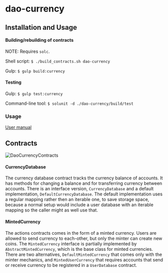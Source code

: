 # dao-currency

## Installation and Usage

#### Building/rebuilding of contracts

NOTE: Requires `solc`.

Shell script: `$ ./build_contracts.sh dao-currency`

Gulp: `$ gulp build:currency`

#### Testing

Gulp: `$ gulp test:currency` 

Command-line tool: `$ solunit -d ./dao-currency/build/test`

### Usage

[User manual](https://github.com/smartcontractproduction/dao/blob/master/docs/Manual.md)

## Contracts

![DaoCurrencyContracts](../docs/images/dao-currency-contracts.png)

#### CurrencyDatabase

The currency database contract tracks the currency balance of accounts. It has methods for changing a balance and for transferring currency between accounts. There is an interface version, `CurrencyDatabase` and a default implementation, `DefaultCurrencyDatabase`. The default implementation uses a regular mapping rather then an iterable one, to save storage space, because a normal setup would include a user database with an iterable mapping so the caller might as well use that.

#### MintedCurrency

The actions contracts comes in the form of a minted currency. Users are allowed to send currency to each-other, but only the minter can create new coins. The `MintedCurrency` interface is partially implemented by `AbstractMintedCurrency`, which is the base class for minted currencies. There are two alternatives, `DefaultMintedCurrency` that comes only with the minter mechanics, and `MintedUserCurrency` that requires accounts that send or receive currency to be registered in a `UserDatabase` contract.